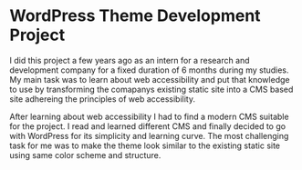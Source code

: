 # WordPress Theme Development Project

I did this project a few years ago as an intern for a research and development company for a fixed duration of 6 months during my studies.
My main task was to learn about web accessibility and put that knowledge to use by transforming the comapanys existing static site into a
CMS based site adhereing the principles of web accessibility.

After learning about web accessibility I had to find a modern CMS suitable for the project. I read and learned different CMS and finally
decided to go with WordPress for its simplicity and learning curve. The most challenging task for me was to make the theme look similar to the existing static site using same color scheme and structure.

